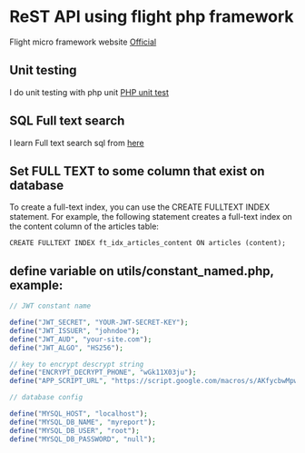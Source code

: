 # ReST API using  flight php framework

Flight micro framework website [Official](https://flightphp.com/)

## Unit testing
I do unit testing with php unit [PHP unit test](https://phpunit.de/manual/4.8/en/database.html)

## SQL Full text search
I learn Full text search sql from [here](https://www.w3resource.com/mysql/mysql-full-text-search-functions.php)

## Set FULL TEXT to some column that exist on database
To create a full-text index, you can use the CREATE FULLTEXT INDEX statement. For example, the following statement creates a full-text index on the content column of the articles table:

```CREATE FULLTEXT INDEX ft_idx_articles_content ON articles (content);```

## define variable on utils/constant_named.php, example:
```php
// JWT constant name

define("JWT_SECRET", "YOUR-JWT-SECRET-KEY");
define("JWT_ISSUER", "johndoe");
define("JWT_AUD", "your-site.com");
define("JWT_ALGO", "HS256");

// key to encrypt descrypt string
define("ENCRYPT_DECRYPT_PHONE", "wGk11X03ju");
define("APP_SCRIPT_URL", "https://script.google.com/macros/s/AKfycbwMpwdiDkgwm7PC");

// database config

define("MYSQL_HOST", "localhost");
define("MYSQL_DB_NAME", "myreport");
define("MYSQL_DB_USER", "root");
define("MYSQL_DB_PASSWORD", "null");

```